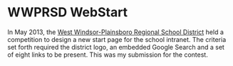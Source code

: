 # WWPRSD WebStart #
In May 2013, the [West Windsor-Plainsboro Regional School District](http://www.ww-p.org/) held a competition to design a new start page for the school intranet. The criteria set forth required the district logo, an embedded Google Search and a set of eight links to be present. This was my submission for the contest.